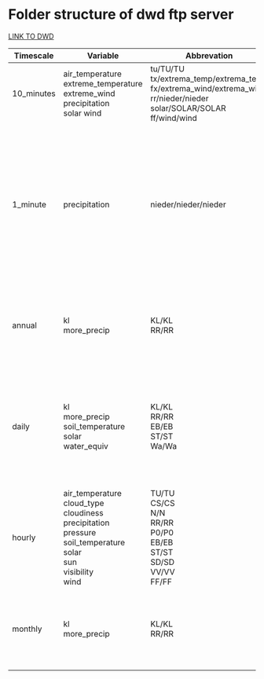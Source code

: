 # Folder structure of dwd ftp server ###

[LINK TO DWD]('ftp://opendata.dwd.de/climate_environment/CDC/observations_germany/climate')

| Timescale | Variable | Abbrevation | Period | Filename |
| --- | --- | --- | --- | --- |
| 10_minutes | air_temperature <br> extreme_temperature <br> extreme_wind <br> precipitation <br> solar wind | tu/TU/TU <br> tx/extrema_temp/extrema_temp <br> fx/extrema_wind/extrema_wind <br> rr/nieder/nieder <br> solar/SOLAR/SOLAR <br> ff/wind/wind | hist (= historical) <br> akt (= recent) <br> now | 10minutenwerte + abbrv. + statid + startdate + enddate + period |
| 1_minute | precipitation | nieder/nieder/nieder | hist (= historical) <br> akt (= recent) <br> now | YYYY/ 1minutenwerte + abbrv. + statid + startdate + enddate + period <br> 1minutenwerte + abbrv. + statid + startdate + enddate + period <br> 1minutenwerte + abbrv. + statid + startdate + enddate + period |
| annual | kl <br> more_precip | KL/KL <br> RR/RR | hist (= historical) <br> akt (= recent) | jahreswerte + abbrv. + statid + startdate + enddate + period <br> jahreswerte + abbrv. + statid + period |
| daily | kl <br> more_precip <br> soil_temperature <br> solar <br> water_equiv | KL/KL <br> RR/RR <br> EB/EB <br> ST/ST <br> Wa/Wa | hist (= historical) <br> akt (= recent) <br><br> now | tageswerte + abbrv. + statid + startdate + enddate + period <br> tageswerte + abbrv. + statid + period <br><br> tageswerte + abbrv. + statid + period |
| hourly | air_temperature <br> cloud_type <br> cloudiness <br> precipitation <br> pressure <br> soil_temperature <br> solar <br> sun <br> visibility <br> wind | TU/TU <br> CS/CS <br> N/N <br> RR/RR <br> P0/P0 <br> EB/EB <br> ST/ST <br> SD/SD <br> VV/VV <br> FF/FF | hist (= historical) <br> akt (= recent) | stundenwerte + abbrv. + statid + startdate + enddate + period stundenwerte + abbrv. + statid + period |
| monthly | kl <br> more_precip | KL/KL <br> RR/RR | hist (= historical) <br> akt (= recent) | monatswerte + abbrv. + statid + startdate + enddate + period <br> monatswerte + abbrv. + statid + period |

